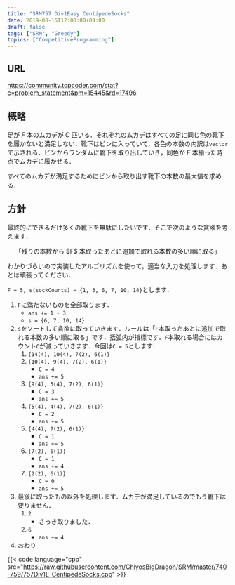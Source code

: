 ```yaml
---
title: "SRM757 Div1Easy CentipedeSocks"
date: 2019-08-15T12:00:00+09:00
draft: false
tags: ["SRM", "Greedy"]
topics: ["CompetitiveProgramming"]
---
```


## URL
https://community.topcoder.com/stat?c=problem_statement&pm=15445&rd=17496

## 概略
足が $F$ 本のムカデが $C$ 匹いる．それぞれのムカデはすべての足に同じ色の靴下を履かないと満足しない．靴下はビンに入っていて，各色の本数の内訳は`vector`で示される．ビンからランダムに靴下を取り出していき，同色が $F$ 本揃った時点でムカデに履かせる．

すべてのムカデが満足するためにビンから取り出す靴下の本数の最大値を求める．

## 方針
最終的にできるだけ多くの靴下を無駄にしたいです．そこで次のような貪欲を考えます．

<center>「残りの本数から $F$ 本取ったあとに追加で取れる本数の多い順に取る」</center>

わかりづらいので実装したアルゴリズムを使って，適当な入力を処理します．あとは頑張ってください．

`F = 5, s(sockCounts) = {1, 3, 6, 7, 10, 14}`とします．


1. `F`に満たないものを全部取ります．
   - `ans += 1 + 3`
   - `s = {6, 7, 10, 14}`
2. `s`をソートして貪欲に取っていきます．ルールは「`F`本取ったあとに追加で取れる本数の多い順に取る」です．括弧内が指標です．`F`本取れる場合にはカウント`C`が減っていきます．今回は`C = 5`とします．
   1. `{14(4), 10(4), 7(2), 6(1)}`
   2. `{10(4), 9(4), 7(2), 6(1)}`
      - `C = 4`
      - `ans += 5`
   3. `{9(4), 5(4), 7(2), 6(1)}`
      - `C = 3`
      - `ans += 5`
   4. `{5(4), 4(4), 7(2), 6(1)}`
      - `C = 2`
      - `ans += 5`  
   5. `{4(4), 7(2), 6(1)}`
      - `C = 1`
      - `ans += 5`  
   6. `{7(2), 6(1)}`
      - `C = 1`
      - `ans += 4`  
   7. `{2(2), 6(1)}`
      - `C = 0`
      - `ans += 5`
3. 最後に取ったもの以外を処理します．ムカデが満足しているのでもう靴下は要りません．
   1. `2`
      - さっき取りました．
   1. `6`
      - `ans += 4`
4. おわり

{{< code language="cpp" src="https://raw.githubusercontent.com/ChiyosBigDragon/SRM/master/740-759/757Div1E_CentipedeSocks.cpp" >}}
